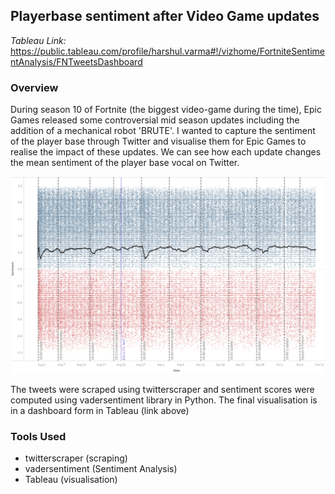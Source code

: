 ## Playerbase sentiment after Video Game updates

*Tableau Link:* <https://public.tableau.com/profile/harshul.varma#!/vizhome/FortniteSentimentAnalysis/FNTweetsDashboard>


### Overview

During season 10 of Fortnite (the biggest video-game during the time), Epic Games released some controversial mid season updates including the addition of a mechanical robot 'BRUTE'.
I wanted to capture the sentiment of the player base through Twitter and visualise them for Epic Games to realise the impact of these updates. We can see how each update changes the mean sentiment of the player base vocal on Twitter.

<img src="images/fn.png?raw=true"/>

The tweets were scraped using twitterscraper and sentiment scores were computed using vadersentiment library in Python. The final visualisation is in a dashboard form in Tableau (link above)

### Tools Used

- twitterscraper (scraping)
- vadersentiment (Sentiment Analysis)
- Tableau (visualisation)



